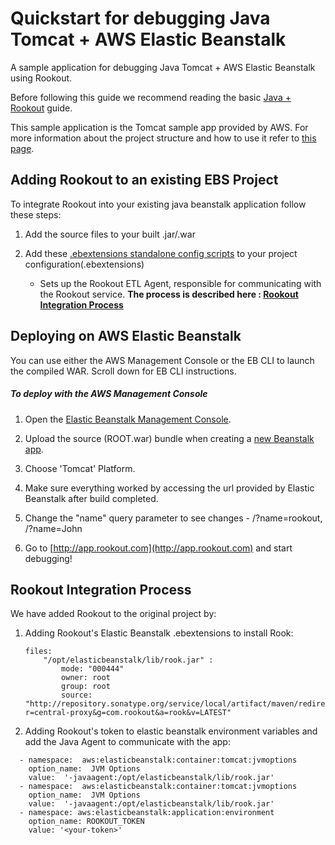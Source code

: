 # Quickstart for debugging Java Tomcat + AWS Elastic Beanstalk 

A sample application for debugging Java Tomcat + AWS Elastic Beanstalk using Rookout.

Before following this guide we recommend reading the basic [Java + Rookout] guide.

This sample application is the Tomcat sample app provided by AWS.
For more information about the project structure and how to use it refer to [this page](https://docs.aws.amazon.com/elasticbeanstalk/latest/dg/java-getstarted.html).

## Adding Rookout to an existing EBS Project

To integrate Rookout into your existing java beanstalk application follow these steps:

1. Add the source files to your built .jar/.war

2. Add these [.ebextensions standalone config scripts](.ebextensions) to your project configuration(.ebextensions)
    * Sets up the Rookout ETL Agent, responsible for communicating with the Rookout service.
__The process is described here : [Rookout Integration Process](#rookout-integration-process)__

## Deploying on AWS Elastic Beanstalk

You can use either the AWS Management Console or the EB CLI to launch the compiled WAR. Scroll down for EB CLI instructions.

##### To deploy with the AWS Management Console
1. Open the [Elastic Beanstalk Management Console](https://console.aws.amazon.com/elasticbeanstalk/home).

2. Upload the source (ROOT.war) bundle when creating a [new Beanstalk app](https://console.aws.amazon.com/elasticbeanstalk/home#/gettingStarted).

3. Choose 'Tomcat' Platform.

4. Make sure everything worked by accessing the url provided by Elastic Beanstalk after build completed.

5. Change the "name" query parameter to see changes - /?name=rookout, /?name=John

6. Go to [http://app.rookout.com](http://app.rookout.com) and start debugging! 


## Rookout Integration Process
We have added Rookout to the original project by:

1. Adding Rookout's Elastic Beanstalk .ebextensions to install Rook:
    ```
    files:
        "/opt/elasticbeanstalk/lib/rook.jar" :
            mode: "000444"
            owner: root
            group: root
            source: "http://repository.sonatype.org/service/local/artifact/maven/redirect?r=central-proxy&g=com.rookout&a=rook&v=LATEST"
    ```
2. Adding Rookout's token to elastic beanstalk environment variables and add the Java Agent to communicate with the app:
```
  - namespace:  aws:elasticbeanstalk:container:tomcat:jvmoptions
    option_name:  JVM Options
    value:  '-javaagent:/opt/elasticbeanstalk/lib/rook.jar'
  - namespace:  aws:elasticbeanstalk:container:tomcat:jvmoptions
    option_name:  JVM Options
    value:  '-javaagent:/opt/elasticbeanstalk/lib/rook.jar'
  - namespace: aws:elasticbeanstalk:application:environment
    option_name: ROOKOUT_TOKEN
    value: '<your-token>'
    
```

[Java + Rookout]: https://docs.rookout.com/docs/sdk-setup.html
[maven central]: https://mvnrepository.com/artifact/com.rookout/rook
